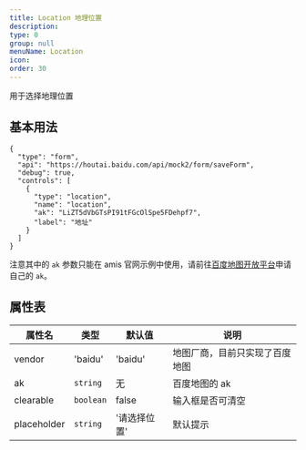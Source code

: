 ```yaml
---
title: Location 地理位置
description:
type: 0
group: null
menuName: Location
icon:
order: 30
---
```


用于选择地理位置

## 基本用法

```schema: scope="body"
{
  "type": "form",
  "api": "https://houtai.baidu.com/api/mock2/form/saveForm",
  "debug": true,
  "controls": [
    {
      "type": "location",
      "name": "location",
      "ak": "LiZT5dVbGTsPI91tFGcOlSpe5FDehpf7",
      "label": "地址"
    }
  ]
}
```

注意其中的 `ak` 参数只能在 amis 官网示例中使用，请前往[百度地图开放平台](http://lbsyun.baidu.com/)申请自己的 `ak`。

## 属性表

| 属性名      | 类型      | 默认值       | 说明                           |
| ----------- | --------- | ------------ | ------------------------------ |
| vendor      | 'baidu'   | 'baidu'      | 地图厂商，目前只实现了百度地图 |
| ak          | `string`  | 无           | 百度地图的 ak                  |
| clearable   | `boolean` | false        | 输入框是否可清空               |
| placeholder | `string`  | '请选择位置' | 默认提示                       |
